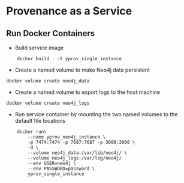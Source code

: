 # Provenance as a Service


## Run Docker Containers
- Build service image
```
    docker build . -t yprov_single_instance
```

- Create a named volume to make Neo4j data persistent
```
docker volume create neo4j_data
```

- Create a named volume to export logs to the host machine
```
docker volume create neo4j_logs
```

- Run service container by mounting the two named volumes to the default file locations
```
    docker run\
        --name yprov_neo4j_instance \
        -p 7474:7474 -p 7687:7687 -p 3000:3000 \
        -d \
        --volume neo4j_data:/var/lib/neo4j/ \
        --volume neo4j_logs:/var/log/neo4j/ 
        --env USER=neo4j \
        --env PASSWORD=password \
        yprov_single_instance
```


